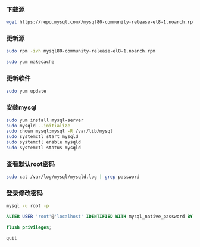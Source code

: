 ### 下载源
```sh
wget https://repo.mysql.com//mysql80-community-release-el8-1.noarch.rpm
```

### 更新源
```sh
sudo rpm -ivh mysql80-community-release-el8-1.noarch.rpm

sudo yum makecache
```

### 更新软件
```sh
sudo yum update
```

### 安装mysql
```sh
sudo yum install mysql-server
sudo mysqld --initialize
sudo chown mysql:mysql -R /var/lib/mysql
sudo systemctl start mysqld
sudo systemctl enable mysqld
sudo systemctl status mysqld
```

### 查看默认root密码
```sh
sudo cat /var/log/mysql/mysqld.log | grep password
```

### 登录修改密码
```sh
mysql -u root -p
```

```sql
ALTER USER 'root'@'localhost' IDENTIFIED WITH mysql_native_password BY '密码'；

flush privileges;

quit
```